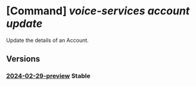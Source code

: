 # [Command] _voice-services account update_

Update the details of an Account.

## Versions

### [2024-02-29-preview](/Resources/data-plane/microsoft.voiceservices/L2FjY291bnRzL3t9/2024-02-29-preview.xml) **Stable**

<!-- data-plane:microsoft.voiceservices /accounts/{} 2024-02-29-preview -->
